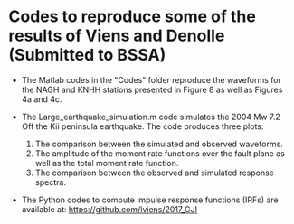 # Codes to reproduce some of the results of Viens and Denolle (Submitted to BSSA)

- The Matlab codes in the "Codes" folder reproduce the waveforms for the NAGH and KNHH stations presented in Figure 8 as well as Figures 4a and 4c. <br/>
- The Large_earthquake_simulation.m code simulates the 2004 Mw 7.2 Off the Kii peninsula earthquake. The code produces three plots: <br/>
  1) The comparison between the simulated and observed waveforms. <br/>
  2) The amplitude of the moment rate functions over the fault plane as well as the total moment rate function. <br/>
  3) The comparison between the observed and simulated response spectra. <br/>
  
  
- The Python codes to compute impulse response functions (IRFs) are available at: https://github.com/lviens/2017_GJI <br/>
